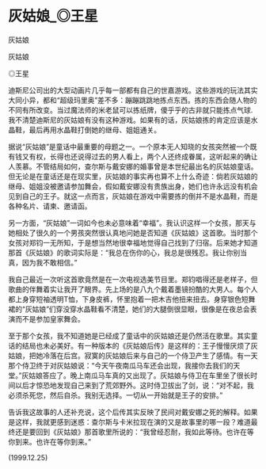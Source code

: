 # 灰姑娘_◎王星

灰姑娘

灰姑娘

◎王星

迪斯尼公司出的大型动画片几乎每一部都有自己的世嘉游戏。这些游戏的玩法其实大同小异，都和“超级玛里奥”差不多：蹦蹦跳跳地拣点东西。拣的东西会随人物的不同有所改变。当过魔法师的米老鼠可以拣纸牌，傻乎乎的古非就只能拣点气球.我不清楚迪斯尼的灰姑娘有没有这种游戏。如果有的话，灰姑娘拣的肯定应该是水晶鞋，最后再用水晶鞋打倒她的继母、姐姐通关。

据说“灰姑娘”是童话中最重要的母题之一。一个原本无人知晓的女孩突然被一个既有钱又有权，长得也还说得过去的男人看上，两个人还终成眷属，这听起来的确让人羡慕。不管结局如何，查尔斯与戴安娜的婚事曾是本世纪最出名的灰姑娘童话。但无论是在童话还是在现实里，灰姑娘的事实再也算不上什么奇迹：倘若灰姑娘的继母、姐姐没被邀请参加舞会，假如戴安娜没有贵族出身，她们也许永远没有机会见到自己的王子。就这一点而言，灰姑娘在游戏中需要拣的倒并不是水晶鞋，而是各种名片、请柬、邀请函。

另一方面，“灰姑娘”一词如今也未必意味着“幸福”。我认识这样一个女孩，那天与她相处了很久的一个男孩突然很认真地问她是否知道《灰姑娘》这首歌。当时那个女孩对郑钧一无所知，于是想当然地很幸福地觉得自己找到了归宿。后来她才知道那首《灰姑娘》的歌词实际是：“我总在伤你的心，我总是很残忍。我让你别当真，因为我不敢相信。”

我自己最近一次听这首歌竟然是在一次电视选美节目里。郑钧唱得还是老样子，但歌曲的伴舞着实让我开了眼界。先上场的是八九个戴着墨镜扮酷的大男人。每个人都上身穿短袖透明T恤，下身皮裤，怀里抱着一把木吉他扭来扭去。身穿银色短舞裙的“灰姑娘”们穿没穿水晶鞋看不清楚，她们的大腿倒很显眼，很像是在夜总会表演而不是参加皇家舞会。

至于那个女孩，我不知道她是已经成了童话中的灰姑娘还是仍然活在歌里。其实童话的结局也未必美好。有一种版本的《灰姑娘后传》是这样的：王子慢慢厌烦了灰姑娘，把她冷落在后宫。寂寞的灰姑娘后来与自己的一个侍卫产生了感情。有一天那个侍卫终于对灰姑娘说：“今天午夜南瓜马车还会出现，我接你去我们的天堂。”灰姑娘答应了。晚上南瓜马车真的又出现了。灰姑娘与侍卫在车里坐了很长时间以后才惊恐地发现自己来到了荒郊野外。这时侍卫拔出了剑，说：“对不起，我必须杀死您，然后自杀。我别无选择。一切从一开始就是王子的安排。”

告诉我这故事的人还补充说，这个后传其实反映了民间对戴安娜之死的解释。如果是这样，我就更感到迷惑：查尔斯与卡米拉现在演的又是故事里的哪一段？难道最终还是要回到《灰姑娘》那首歌里所说的：“我曾经忍耐，我如此等待。也许在等你到来。也许在等你到来。”

(1999.12.25)
